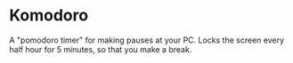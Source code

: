 # Komodoro
A "pomodoro timer" for making pauses at your PC. Locks the screen every half hour for 5 minutes, so that you make a break.
